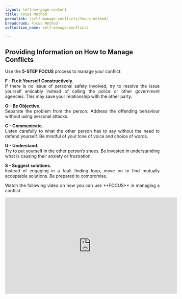 ```yaml
---
layout: leftnav-page-content
title: Focus Method
permalink: /self-manage-conflicts/focus-method/
breadcrumb: Focus Method
collection_name: self-manage-conflicts

---
```


Providing Information on How to Manage Conflicts
---
 
<p style="text-align: justify">Use the <b>5-STEP FOCUS</b> process to manage your conflict:

<p style="text-align: justify"><b>F - Fix it Yourself Constructively.</b><br>
If there is no issue of personal safety involved, try to resolve the issue yourself amicably instead of calling the police or other government agencies. This may save your relationship with the other party.</p>

<p style="text-align: justify"><b>O – Be Objective.</b><br>
Separate the problem from the person. Address the offending behaviour without using personal attacks.</p>

<p style="text-align: justify"><b>C - Communicate.</b><br>
Listen carefully to what the other person has to say without the need to defend yourself. Be mindful of your tone of voice and choice of words.</p>

<p style="text-align: justify"><b>U - Understand.</b><br>
Try to put yourself in the other person’s shoes. Be invested in understanding what is causing their anxiety or frustration.</p>

<p style="text-align: justify"><b>S - Suggest solutions.</b><br>
Instead of engaging in a fault finding loop, move on to find mutually acceptable solutions. Be prepared to compromise.</p>

<p style="text-align: justify">Watch the following video on how you can use **FOCUS** in managing a conflict.</p>

<div class="bp-youtube">
 <iframe width="560" height="315" src="https://www.youtube.com/embed/VlV1N1UyOIw" frameborder="0" allow="accelerometer; autoplay; encrypted-media; gyroscope; picture-in-picture" allowfullscreen></iframe>
</div>

